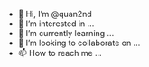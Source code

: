 - 👋 Hi, I’m @quan2nd
- 👀 I’m interested in ...
- 🌱 I’m currently learning ...
- 💞️ I’m looking to collaborate on ...
- 📫 How to reach me ...

